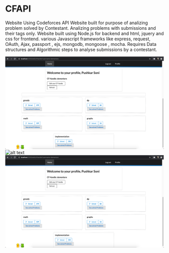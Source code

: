 # CFAPI
Website Using Codeforces API
Website built for purpose of analizing problem solved by Contestant. Analizing problems with submissions and their tags only.
Website built using Node.js for backend and html, jquery and css for frontend.
various Javascript frameworks like express, request, OAuth, Ajax, passport , ejs, mongodb, mongoose , mocha.
Requires Data structures and Algorithmic steps to analyse submissions by a contestant.

![alt text](https://github.com/Pushkar-s/CFAPI/blob/master/page1.png?raw=true)
![alt text](https://github.com/Pushkar-s/CFAPI/blob/master/page2.jpg?raw=true)
![Screenshot](page1.png)
